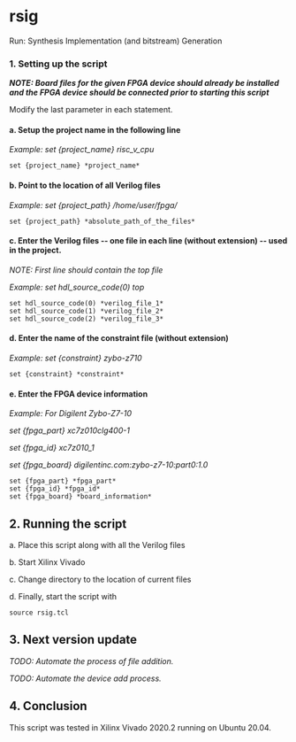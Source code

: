 # rsig
Run: Synthesis Implementation (and bitstream) Generation

### 1. **Setting up the script**

***NOTE: Board files for the given FPGA device should already be installed and the FPGA device should be connected prior to starting this script***

Modify the last parameter in each statement.


#### a. Setup the project name in the following line
*Example: set {project_name} risc_v_cpu*
	
	set {project_name} *project_name*

#### b. Point to the location of all Verilog files
*Example: set {project_path} /home/user/fpga/*
	
	set {project_path} *absolute_path_of_the_files*

#### c. Enter the Verilog files -- one file in each line (without extension) -- used in the project.
*NOTE: First line should contain the top file*

*Example: set hdl_source_code(0) top*

	set hdl_source_code(0) *verilog_file_1*
	set hdl_source_code(1) *verilog_file_2*
	set hdl_source_code(2) *verilog_file_3*

#### d. Enter the name of the constraint file (without extension)
*Example: set {constraint} zybo-z710*
	
	set {constraint} *constraint*

#### e. Enter the FPGA device information
*Example: For Digilent Zybo-Z7-10*
 
*set {fpga_part} xc7z010clg400-1*

*set {fpga_id} xc7z010_1* 

*set {fpga_board} digilentinc.com:zybo-z7-10:part0:1.0*

	set {fpga_part} *fpga_part*
	set {fpga_id} *fpga_id*
	set {fpga_board} *board_information*

## 2. **Running the script**

 a. Place this script along with all the Verilog files 

 b. Start Xilinx Vivado 

 c. Change directory to the location of current files 

 d. Finally, start the script with
 	
	source rsig.tcl

## 3. **Next version update**
*TODO: Automate the process of file addition.*

*TODO: Automate the device add process.*

## 4. **Conclusion**
This script was tested in Xilinx Vivado 2020.2 running on Ubuntu 20.04.
